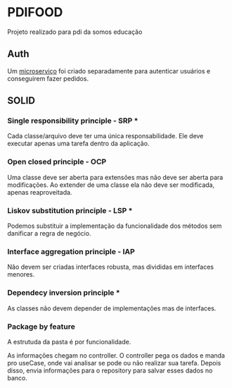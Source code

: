 # PDIFOOD
Projeto realizado para pdi da somos educação

## Auth
Um [microserviço](https://github.com/davibetoni/auth) foi criado separadamente para autenticar usuários e conseguirem fazer pedidos.

## SOLID

### Single responsibility principle - SRP *
Cada classe/arquivo deve ter uma única responsabilidade. Ele deve executar apenas uma tarefa dentro da aplicação.

### Open closed principle - OCP
Uma classe deve ser aberta para extensões mas não deve ser aberta para modificações. Ao extender de uma classe ela não deve ser modificada, apenas reaproveitada.

### Liskov substitution principle - LSP *
Podemos substituir a implementação da funcionalidade dos métodos sem danificar a regra de negócio.

### Interface aggregation principle - IAP
Não devem ser criadas interfaces robusta, mas divididas em interfaces menores.

### Dependecy inversion principle *
As classes não devem depender de implementações mas de interfaces.

### Package by feature
A estrutuda da pasta é por funcionalidade.


As informações chegam no controller. O controller pega os dados e manda pro useCase, onde vai analisar se pode ou não realizar sua tarefa. Depois disso, envia informações para o repository para salvar esses dados no banco.